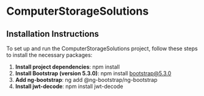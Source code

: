 # ComputerStorageSolutions

## Installation Instructions

To set up and run the ComputerStorageSolutions project, follow these steps to install the necessary packages:

1. **Install project dependencies**:
   npm install
2. **Install Bootstrap (version 5.3.0)**:
   npm install bootstrap@5.3.0
3. **Add ng-bootstrap**:
   ng add @ng-bootstrap/ng-bootstrap
4. **Install jwt-decode**:
   npm install jwt-decode